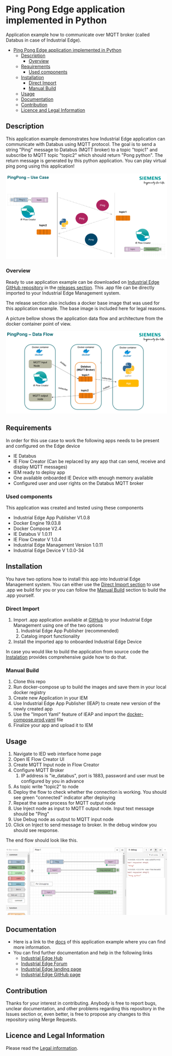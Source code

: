 # Ping Pong Edge application implemented in Python

Application example how to communicate over MQTT broker (called Databus in case of Industrial Edge).

- [Ping Pong Edge application implemented in Python](#ping-pong-edge-application-implemented-in-python)
  - [Description](#description)
    - [Overview](#overview)
  - [Requirements](#requirements)
    - [Used components](#used-components)
  - [Installation](#installation)
    - [Direct Import](#direct-import)
    - [Manual Build](#manual-build)
  - [Usage](#usage)
  - [Documentation](#documentation)
  - [Contribution](#contribution)
  - [Licence and Legal Information](#licence-and-legal-information)

## Description

This application example demonstrates how Industrial Edge application can communicate with Databus using MQTT protocol. The goal is to send a string "Ping" message to Databus (MQTT broker) to a topic "topic1" and subscribe to MQTT topic "topic2" which should return "Pong python". The return message is generated by this python application. You can play virtual ping pong using this application!

![usecase](docs/graphics/Usecase.png)

### Overview

Ready to use application example can be downloaded on [Industrial Edge GitHub repository](https://github.com/industrial-edge/Ping-Pong-Python) in the [releases section](https://github.com/industrial-edge/Ping-Pong-Python/releases). This .app file can be directly imported to your Industrial Edge Management system.

The release section also includes a docker base image that was used for this application example. The base image is included here for legal reasons.

A picture bellow shows the application data flow and architecture from the docker container point of view.

![dataflow](docs/graphics/DataFlow.png)

## Requirements

In order for this use case to work the following apps needs to be present and configured on the Edge device

- IE Databus
- IE Flow Creator (Can be replaced by any app that can send, receive and display MQTT messages)
- IEM ready to deploy app
- One available onboarded IE Device with enough memory available
- Configured user and user rights on the Databus MQTT broker

### Used components

This application was created and tested using these components

- Industrial Edge App Publisher V1.0.8
- Docker Engine 19.03.8
- Docker Compose V2.4
- IE Databus V 1.0.11
- IE Flow Creator V 1.0.4
- Industrial Edge Management Version 1.0.11
- Industrial Edge Device V 1.0.0-34

## Installation

You have two options how to install this app into Industrial Edge Management system. You can either use the [Direct Import section](#direct-import) to use .app we build for you or you can follow the [Manual Build](#manual-build) section to build the .app yourself.

### Direct Import

1. Import .app application available at [GitHub](https://github.com/industrial-edge/Ping-Pong-Python/releases) to your Industrial Edge Management using one of the two options
   1. Industrial Edge App Publisher (recommended)
   2. Catalog import functionality
2. Install the imported app to onboarded Industrial Edge Device

In case you would like to build the application from source code the [Instalation](docs/Instalation.md) provides comprehensive guide how to do that.

### Manual Build

1. Clone this repo
2. Run docker-compose up to build the images and save them in your local docker registry
3. Create new Application in your IEM
4. Use Industrial Edge App Publisher (IEAP) to create new version of the newly created app
5. Use the "Import Yaml" feature of IEAP and import the [docker-compose.prod.yaml](docker-compose.prod.yml) file
6. Finalize your app and upload it to IEM

## Usage

1. Navigate to IED web interface home page
2. Open IE Flow Creator UI
3. Create MQTT Input node in Flow Creator
4. Configure MQTT Broker
   1. IP address is "ie_databus", port is 1883, password and user must be configured by you in advance
5. As topic write "topic2" to node
6. Deploy the flow to check whether the connection is working. You should see green "connected" indicator after deploying
7. Repeat the same process for MQTT output node
8. Use Inject node as input to MQTT output node. Input text message should be "Ping"
9. Use Debug node as output to MQTT input node
10. Click on Inject to send message to broker. In the debug window you should see response.

The end flow should look like this.

![flow](docs/graphics/PingPongFlowCreator.png)

## Documentation
  
- Here is a link to the [docs](docs/) of this application example where you can find more information.
- You can find further documentation and help in the following links
  - [Industrial Edge Hub](https://iehub.eu1.edge.siemens.cloud/#/documentation)
  - [Industrial Edge Forum](https://www.siemens.com/industrial-edge-forum)
  - [Industrial Edge landing page](https://new.siemens.com/global/en/products/automation/topic-areas/industrial-edge/simatic-edge.html)
  - [Industrial Edge GitHub page](https://github.com/industrial-edge)
  
## Contribution

Thanks for your interest in contributing. Anybody is free to report bugs, unclear documentation, and other problems regarding this repository in the Issues section or, even better, is free to propose any changes to this repository using Merge Requests.

## Licence and Legal Information

Please read the [Legal information](LICENSE.md).
